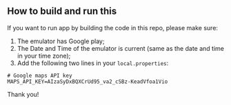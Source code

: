 ## How to build and run this

If you want to run app by building the code in this repo, please make sure:
1. The emulator has Google play;
2. The Date and Time of the emulator is current (same as the date and time in your time zone);
3. Add the following two lines in your `local.properties`:
```
# Google maps API key
MAPS_API_KEY=AIzaSyDxBQXCrUd95_va2_cSBz-KeadVfoa1Vio
```
Thank you!
